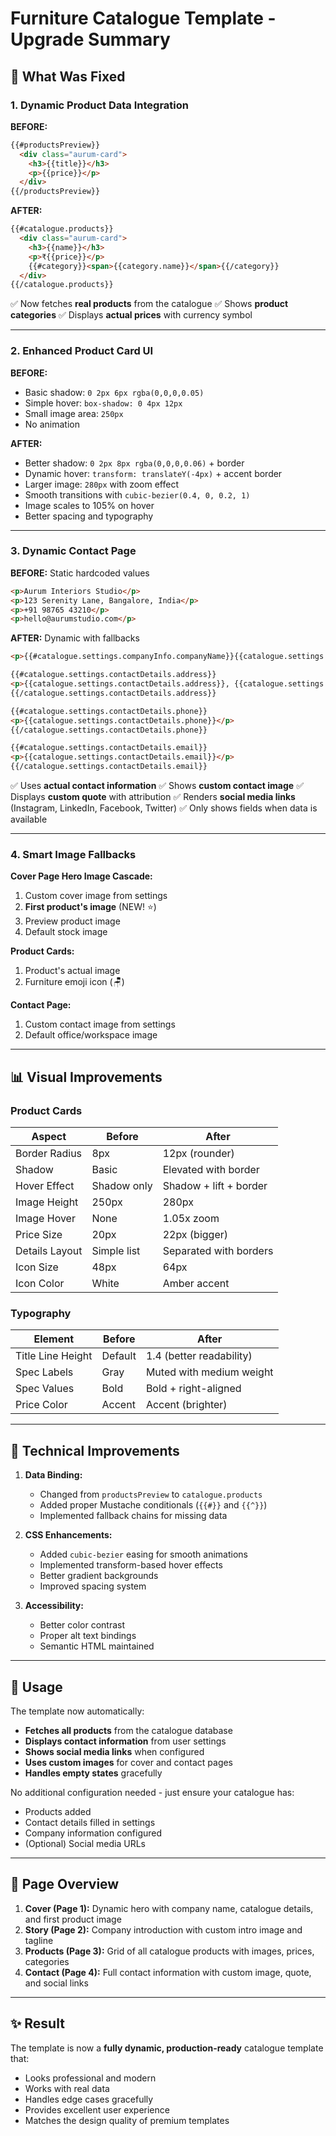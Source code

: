 # Furniture Catalogue Template - Upgrade Summary

## 🎯 What Was Fixed

### 1. **Dynamic Product Data Integration**

**BEFORE:**
```html
{{#productsPreview}}
  <div class="aurum-card">
    <h3>{{title}}</h3>
    <p>{{price}}</p>
  </div>
{{/productsPreview}}
```

**AFTER:**
```html
{{#catalogue.products}}
  <div class="aurum-card">
    <h3>{{name}}</h3>
    <p>₹{{price}}</p>
    {{#category}}<span>{{category.name}}</span>{{/category}}
  </div>
{{/catalogue.products}}
```

✅ Now fetches **real products** from the catalogue
✅ Shows **product categories**
✅ Displays **actual prices** with currency symbol

---

### 2. **Enhanced Product Card UI**

**BEFORE:**
- Basic shadow: `0 2px 6px rgba(0,0,0,0.05)`
- Simple hover: `box-shadow: 0 4px 12px`
- Small image area: `250px`
- No animation

**AFTER:**
- Better shadow: `0 2px 8px rgba(0,0,0,0.06)` + border
- Dynamic hover: `transform: translateY(-4px)` + accent border
- Larger image: `280px` with zoom effect
- Smooth transitions with `cubic-bezier(0.4, 0, 0.2, 1)`
- Image scales to 105% on hover
- Better spacing and typography

---

### 3. **Dynamic Contact Page**

**BEFORE:** Static hardcoded values
```html
<p>Aurum Interiors Studio</p>
<p>123 Serenity Lane, Bangalore, India</p>
<p>+91 98765 43210</p>
<p>hello@aurumstudio.com</p>
```

**AFTER:** Dynamic with fallbacks
```html
<p>{{#catalogue.settings.companyInfo.companyName}}{{catalogue.settings.companyInfo.companyName}}{{/catalogue.settings.companyInfo.companyName}}{{^catalogue.settings.companyInfo.companyName}}{{#profile.companyName}}{{profile.companyName}}{{/profile.companyName}}{{/catalogue.settings.companyInfo.companyName}}</p>

{{#catalogue.settings.contactDetails.address}}
<p>{{catalogue.settings.contactDetails.address}}, {{catalogue.settings.contactDetails.city}}, {{catalogue.settings.contactDetails.state}}</p>
{{/catalogue.settings.contactDetails.address}}

{{#catalogue.settings.contactDetails.phone}}
<p>{{catalogue.settings.contactDetails.phone}}</p>
{{/catalogue.settings.contactDetails.phone}}

{{#catalogue.settings.contactDetails.email}}
<p>{{catalogue.settings.contactDetails.email}}</p>
{{/catalogue.settings.contactDetails.email}}
```

✅ Uses **actual contact information**
✅ Shows **custom contact image**
✅ Displays **custom quote** with attribution
✅ Renders **social media links** (Instagram, LinkedIn, Facebook, Twitter)
✅ Only shows fields when data is available

---

### 4. **Smart Image Fallbacks**

**Cover Page Hero Image Cascade:**
1. Custom cover image from settings
2. **First product's image** (NEW! ⭐)
3. Preview product image
4. Default stock image

**Product Cards:**
1. Product's actual image
2. Furniture emoji icon (🪑)

**Contact Page:**
1. Custom contact image from settings
2. Default office/workspace image

---

## 📊 Visual Improvements

### Product Cards

| Aspect | Before | After |
|--------|--------|-------|
| Border Radius | 8px | 12px (rounder) |
| Shadow | Basic | Elevated with border |
| Hover Effect | Shadow only | Shadow + lift + border |
| Image Height | 250px | 280px |
| Image Hover | None | 1.05x zoom |
| Price Size | 20px | 22px (bigger) |
| Details Layout | Simple list | Separated with borders |
| Icon Size | 48px | 64px |
| Icon Color | White | Amber accent |

### Typography

| Element | Before | After |
|---------|--------|-------|
| Title Line Height | Default | 1.4 (better readability) |
| Spec Labels | Gray | Muted with medium weight |
| Spec Values | Bold | Bold + right-aligned |
| Price Color | Accent | Accent (brighter) |

---

## 🔧 Technical Improvements

1. **Data Binding:**
   - Changed from `productsPreview` to `catalogue.products`
   - Added proper Mustache conditionals (`{{#}}` and `{{^}}`)
   - Implemented fallback chains for missing data

2. **CSS Enhancements:**
   - Added `cubic-bezier` easing for smooth animations
   - Implemented transform-based hover effects
   - Better gradient backgrounds
   - Improved spacing system

3. **Accessibility:**
   - Better color contrast
   - Proper alt text bindings
   - Semantic HTML maintained

---

## 🚀 Usage

The template now automatically:
- **Fetches all products** from the catalogue database
- **Displays contact information** from user settings
- **Shows social media links** when configured
- **Uses custom images** for cover and contact pages
- **Handles empty states** gracefully

No additional configuration needed - just ensure your catalogue has:
- Products added
- Contact details filled in settings
- Company information configured
- (Optional) Social media URLs

---

## 📝 Page Overview

1. **Cover (Page 1):** Dynamic hero with company name, catalogue details, and first product image
2. **Story (Page 2):** Company introduction with custom intro image and tagline
3. **Products (Page 3):** Grid of all catalogue products with images, prices, categories
4. **Contact (Page 4):** Full contact information with custom image, quote, and social links

---

## ✨ Result

The template is now a **fully dynamic, production-ready** catalogue template that:
- Looks professional and modern
- Works with real data
- Handles edge cases gracefully
- Provides excellent user experience
- Matches the design quality of premium templates
